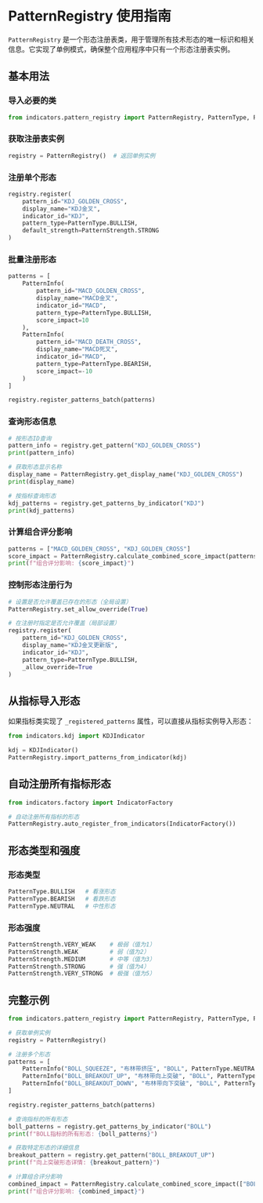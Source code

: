 # PatternRegistry 使用指南

`PatternRegistry` 是一个形态注册表类，用于管理所有技术形态的唯一标识和相关信息。它实现了单例模式，确保整个应用程序中只有一个形态注册表实例。

## 基本用法

### 导入必要的类

```python
from indicators.pattern_registry import PatternRegistry, PatternType, PatternStrength, PatternInfo
```

### 获取注册表实例

```python
registry = PatternRegistry()  # 返回单例实例
```

### 注册单个形态

```python
registry.register(
    pattern_id="KDJ_GOLDEN_CROSS",
    display_name="KDJ金叉",
    indicator_id="KDJ",
    pattern_type=PatternType.BULLISH,
    default_strength=PatternStrength.STRONG
)
```

### 批量注册形态

```python
patterns = [
    PatternInfo(
        pattern_id="MACD_GOLDEN_CROSS",
        display_name="MACD金叉",
        indicator_id="MACD",
        pattern_type=PatternType.BULLISH,
        score_impact=10
    ),
    PatternInfo(
        pattern_id="MACD_DEATH_CROSS",
        display_name="MACD死叉",
        indicator_id="MACD",
        pattern_type=PatternType.BEARISH,
        score_impact=-10
    )
]

registry.register_patterns_batch(patterns)
```

### 查询形态信息

```python
# 按形态ID查询
pattern_info = registry.get_pattern("KDJ_GOLDEN_CROSS")
print(pattern_info)

# 获取形态显示名称
display_name = PatternRegistry.get_display_name("KDJ_GOLDEN_CROSS")
print(display_name)

# 按指标查询形态
kdj_patterns = registry.get_patterns_by_indicator("KDJ")
print(kdj_patterns)
```

### 计算组合评分影响

```python
patterns = ["MACD_GOLDEN_CROSS", "KDJ_GOLDEN_CROSS"]
score_impact = PatternRegistry.calculate_combined_score_impact(patterns)
print(f"组合评分影响: {score_impact}")
```

### 控制形态注册行为

```python
# 设置是否允许覆盖已存在的形态（全局设置）
PatternRegistry.set_allow_override(True)

# 在注册时指定是否允许覆盖（局部设置）
registry.register(
    pattern_id="KDJ_GOLDEN_CROSS",
    display_name="KDJ金叉更新版",
    indicator_id="KDJ",
    pattern_type=PatternType.BULLISH,
    _allow_override=True
)
```

## 从指标导入形态

如果指标类实现了 `_registered_patterns` 属性，可以直接从指标实例导入形态：

```python
from indicators.kdj import KDJIndicator

kdj = KDJIndicator()
PatternRegistry.import_patterns_from_indicator(kdj)
```

## 自动注册所有指标形态

```python
from indicators.factory import IndicatorFactory

# 自动注册所有指标的形态
PatternRegistry.auto_register_from_indicators(IndicatorFactory())
```

## 形态类型和强度

### 形态类型

```python
PatternType.BULLISH   # 看涨形态
PatternType.BEARISH   # 看跌形态
PatternType.NEUTRAL   # 中性形态
```

### 形态强度

```python
PatternStrength.VERY_WEAK    # 极弱（值为1）
PatternStrength.WEAK         # 弱（值为2）
PatternStrength.MEDIUM       # 中等（值为3）
PatternStrength.STRONG       # 强（值为4）
PatternStrength.VERY_STRONG  # 极强（值为5）
```

## 完整示例

```python
from indicators.pattern_registry import PatternRegistry, PatternType, PatternStrength, PatternInfo

# 获取单例实例
registry = PatternRegistry()

# 注册多个形态
patterns = [
    PatternInfo("BOLL_SQUEEZE", "布林带挤压", "BOLL", PatternType.NEUTRAL, score_impact=0),
    PatternInfo("BOLL_BREAKOUT_UP", "布林带向上突破", "BOLL", PatternType.BULLISH, score_impact=15),
    PatternInfo("BOLL_BREAKOUT_DOWN", "布林带向下突破", "BOLL", PatternType.BEARISH, score_impact=-15)
]

registry.register_patterns_batch(patterns)

# 查询指标的所有形态
boll_patterns = registry.get_patterns_by_indicator("BOLL")
print(f"BOLL指标的所有形态: {boll_patterns}")

# 获取特定形态的详细信息
breakout_pattern = registry.get_pattern("BOLL_BREAKOUT_UP")
print(f"向上突破形态详情: {breakout_pattern}")

# 计算组合评分影响
combined_impact = PatternRegistry.calculate_combined_score_impact(["BOLL_BREAKOUT_UP", "BOLL_SQUEEZE"])
print(f"组合评分影响: {combined_impact}")
``` 